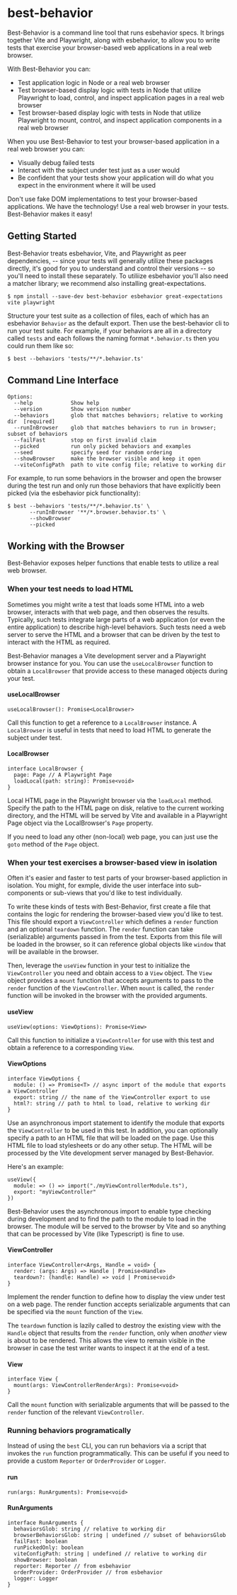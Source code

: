 # best-behavior

Best-Behavior is a command line tool that runs esbehavior specs. It brings
together Vite and Playwright, along with esbehavior, to allow you to write tests
that exercise your browser-based web applications in a real web browser.

With Best-Behavior you can:
- Test application logic in Node or a real web browser
- Test browser-based display logic with tests in Node that utilize Playwright
to load, control, and inspect application pages in a real web browser
- Test browser-based display logic with tests in Node that utilize Playwright
to mount, control, and inspect application components in a real web browser

When you use Best-Behavior to test your browser-based application in a
real web browser you can:
- Visually debug failed tests
- Interact with the subject under test just as a user would
- Be confident that your tests show your application will do what you expect
in the environment where it will be used

Don't use fake DOM implementations to test your browser-based applications.
We have the technology! Use a real web browser in your tests. Best-Behavior
makes it easy!

## Getting Started

Best-Behavior treats esbehavior, Vite, and Playwright as peer dependencies,
-- since your tests will generally utilize these packages directly, it's good
for you to understand and control their versions -- so you'll
need to install these separately. To utiliize esbehavior you'll also need a
matcher library; we recommend also installing great-expectations.

```
$ npm install --save-dev best-behavior esbehavior great-expectations vite playwright
```

Structure your test suite as a collection of files, each of which has an
esbehavior `Behavior` as the default export. Then use the best-behavior cli to
run your test suite. For example, if your behaviors are all in a directory called
`tests` and each follows the naming format `*.behavior.ts` then you could run
them like so:

```
$ best --behaviors 'tests/**/*.behavior.ts'
```

## Command Line Interface

```
Options:
  --help            Show help
  --version         Show version number
  --behaviors       glob that matches behaviors; relative to working dir  [required]
  --runInBrowser    glob that matches behaviors to run in browser; subset of behaviors
  --failFast        stop on first invalid claim
  --picked          run only picked behaviors and examples
  --seed            specify seed for random ordering
  --showBrowser     make the browser visible and keep it open
  --viteConfigPath  path to vite config file; relative to working dir
```

For example, to run some behaviors in the browser and open the browser
during the test run and only run those behaviors that have explicitly been
picked (via the esbehavior pick functionality):

```
$ best --behaviors 'tests/**/*.behavior.ts' \
       --runInBrowser '**/*.browser.behavior.ts' \
       --showBrowser
       --picked
```

## Working with the Browser

Best-Behavior exposes helper functions that enable tests to utilize a
real web browser.


### When your test needs to load HTML

Sometimes you might write a test that loads some HTML into a web browser,
interacts with that web page, and then observes the results. Typically, such
tests integrate large parts of a web application (or even the entire application)
to describe high-level behaviors. Such tests need a web server to serve the HTML
and a browser that can be driven by the test to interact with the HTML as
required.

Best-Behavior manages a Vite development server and a Playwright browser instance
for you. You can use the `useLocalBrowser` function to obtain a `LocalBrowser`
that provide access to these managed objects during your test.


#### useLocalBrowser

```
useLocalBrowser(): Promise<LocalBrowser>
```

Call this function to get a reference to a `LocalBrowser` instance. A `LocalBrowser`
is useful in tests that need to load HTML to generate the subject under test.


#### LocalBrowser

```
interface LocalBrowser {
  page: Page // A Playwright Page
  loadLocal(path: string): Promise<void>
}
```

Local HTML page in the Playwright browser via the `loadLocal`
method. Specify the path to the HTML page on disk, relative to the current working
directory, and the HTML will be served by Vite and available in a Playwright
Page object via the LocalBrowser's `Page` property.

If you need to load any other (non-local) web page, you can just use the
`goto` method of the `Page` object.


### When your test exercises a browser-based view in isolation

Often it's easier and faster to test parts of your browser-based appliction in
isolation. You might, for exmple, divide the user interface into sub-components
or sub-views that you'd like to test individually.

To write these kinds of tests with Best-Behavior, first create a file that contains
the logic for rendering the browser-based view you'd like to test. This file should
export a `ViewController` which defines a `render` function and an optional
`teardown` function. The `render` function can take (serializable) arguments passed
in from the test. Exports from this file will be loaded in the browser, so it can
reference global objects like `window` that will be available in the browser.

Then, leverage the `useView` function in your test to initialize the `ViewController`
you need and obtain access to a `View` object. The `View` object provides a `mount`
function that accepts arguments to pass to the `render` function of the
`ViewController`. When `mount` is called, the `render` function will be invoked
in the browser with the provided arguments.


#### useView

```
useView(options: ViewOptions): Promise<View>
```

Call this function to initialize a `ViewController` for use with this test and
obtain a reference to a corresponding `View`.


#### ViewOptions

```
interface ViewOptions {
  module: () => Promise<T> // async import of the module that exports a ViewController
  export: string // the name of the ViewController export to use
  html?: string // path to html to load, relative to working dir
}
```

Use an asynchronous import statement to identify the module that exports the
`ViewController` to be used in this test. In addition, you can optionally specify
a path to an HTML file that will be loaded on the page. Use this HTML file to
load stylesheets or do any other setup. The HTML will be processed by the Vite
development server managed by Best-Behavior.

Here's an example:

```
useView({
  module: => () => import("./myViewControllerModule.ts"),
  export: "myViewController"
})
```

Best-Behavior uses the asynchronous import to enable type checking during
development and to find the path to the module to load in the browser. The module
will be served to the browser by Vite and so anything that can be processed by
Vite (like Typescript) is fine to use.


#### ViewController

```
interface ViewController<Args, Handle = void> {
  render: (args: Args) => Handle | Promise<Handle>
  teardown?: (handle: Handle) => void | Promise<void>
}
```

Implement the render function to define how to display the view under test on a
web page. The render function accepts serializable arguments that can be specified
via the `mount` function of the `View`.

The `teardown` function is lazily called to destroy the existing view with
the `Handle` object that results from the `render` function, only when
*another* view is about to be rendered. This allows the view to remain visible
in the browser in case the test writer wants to inspect it at the end of a test.


#### View

```
interface View {
  mount(args: ViewControllerRenderArgs): Promise<void>
}
```

Call the `mount` function with serializable arguments that will be passed to the
`render` function of the relevant `ViewController`.


### Running behaviors programatically

Instead of using the `best` CLI, you can run behaviors via a script that invokes
the `run` function programmatically. This can be useful if you need to provide
a custom `Reporter` or `OrderProvider` or `Logger`.


#### run

```
run(args: RunArguments): Promise<void>
```


#### RunArguments

```
interface RunArguments {
  behaviorsGlob: string // relative to working dir
  browserBehaviorsGlob: string | undefined // subset of behaviorsGlob
  failFast: boolean
  runPickedOnly: boolean
  viteConfigPath: string | undefined // relative to working dir
  showBrowser: boolean
  reporter: Reporter // from esbehavior
  orderProvider: OrderProvider // from esbehavior
  logger: Logger
}
```